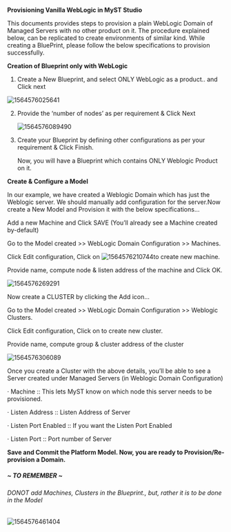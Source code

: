 **Provisioning Vanilla WebLogic in MyST Studio**

This documents provides steps to provision a plain WebLogic Domain of Managed Servers with no other product on it. The procedure explained below, can be replicated to create environments of similar kind.
 While creating a BluePrint, please follow the below specifications to provision successfully.



**Creation of Blueprint only with WebLogic**

1. Create a New Blueprint, and select ONLY WebLogic as a product.. and Click next

![1564576025641](C:\Users\admin\AppData\Roaming\Typora\typora-user-images\1564576025641.png)

2. Provide the ‘number of nodes’ as per requirement & Click Next

   ![1564576089490](C:\Users\admin\AppData\Roaming\Typora\typora-user-images\1564576089490.png)

3. Create your Blueprint by defining other configurations as per your requirement & Click Finish.

   Now, you will have a Blueprint which contains ONLY Weblogic Product on it.

   

**Create & Configure a Model**

In our example, we have created a Weblogic Domain which has just the Weblogic server. We should manually add configuration for the server.Now create a New Model and Provision it with the below specifications…

Add a new Machine and Click SAVE (You’ll already see a Machine created by-default)

Go to the Model created >> WebLogic Domain Configuration >> Machines. 

Click Edit configuration, Click on ![1564576210744](C:\Users\admin\AppData\Roaming\Typora\typora-user-images\1564576210744.png)to create new machine. 

Provide name, compute node & listen address of the machine and Click OK.

![1564576269291](C:\Users\admin\AppData\Roaming\Typora\typora-user-images\1564576269291.png)



Now create a CLUSTER by clicking the Add                                                    icon…

Go to the Model created >> WebLogic Domain Configuration >> Weblogic Clusters. 

Click Edit configuration, Click on     to create new cluster. 

Provide name, compute group & cluster address of the cluster

![1564576306089](C:\Users\admin\AppData\Roaming\Typora\typora-user-images\1564576306089.png)

Once you create a Cluster with the above details, you’ll be able to see a Server created under Managed Servers (in Weblogic Domain Configuration)

·        Machine :: This lets MyST know on which node this server needs to be provisioned.

·        Listen Address :: Listen Address of Server

·        Listen Port Enabled :: If you want the Listen Port Enabled

·        Listen Port :: Port number of Server

 **Save and Commit the Platform Model. Now, you are ready to Provision/Re-provision a Domain.**





##### 																																			~ TO REMEMBER ~

###### *DONOT add Machines, Clusters in the Blueprint., but, rather it is to be done in the Model*

![1564576461404](C:\Users\admin\AppData\Roaming\Typora\typora-user-images\1564576461404.png)